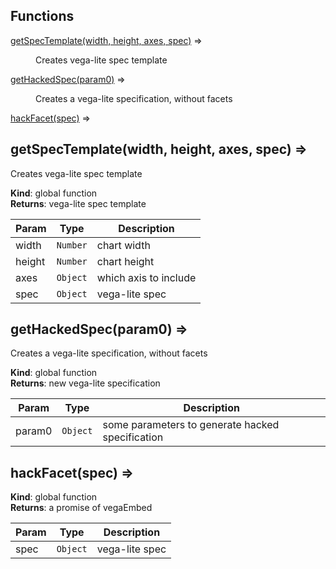 ## Functions

<dl>
<dt><a href="#getSpecTemplate">getSpecTemplate(width, height, axes, spec)</a> ⇒</dt>
<dd><p>Creates vega-lite spec template</p>
</dd>
<dt><a href="#getHackedSpec">getHackedSpec(param0)</a> ⇒</dt>
<dd><p>Creates a vega-lite specification, without facets</p>
</dd>
<dt><a href="#hackFacet">hackFacet(spec)</a> ⇒</dt>
<dd></dd>
</dl>

<a name="getSpecTemplate"></a>

## getSpecTemplate(width, height, axes, spec) ⇒
Creates vega-lite spec template

**Kind**: global function  
**Returns**: vega-lite spec template  

| Param | Type | Description |
| --- | --- | --- |
| width | <code>Number</code> | chart width |
| height | <code>Number</code> | chart height |
| axes | <code>Object</code> | which axis to include |
| spec | <code>Object</code> | vega-lite spec |

<a name="getHackedSpec"></a>

## getHackedSpec(param0) ⇒
Creates a vega-lite specification, without facets

**Kind**: global function  
**Returns**: new vega-lite specification  

| Param | Type | Description |
| --- | --- | --- |
| param0 | <code>Object</code> | some parameters to generate hacked specification |

<a name="hackFacet"></a>

## hackFacet(spec) ⇒
**Kind**: global function  
**Returns**: a promise of vegaEmbed  

| Param | Type | Description |
| --- | --- | --- |
| spec | <code>Object</code> | vega-lite spec |


